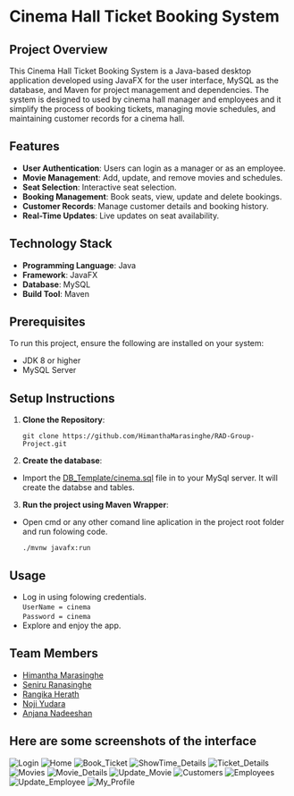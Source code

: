 # Cinema Hall Ticket Booking System

## Project Overview
This Cinema Hall Ticket Booking System is a Java-based desktop application developed using JavaFX for the user interface, MySQL as the database, and Maven for project management and dependencies. The system is designed to used by cinema hall manager and employees and it simplify the process of booking tickets, managing movie schedules, and maintaining customer records for a cinema hall.

## Features
- **User Authentication**: Users can login as a manager or as an employee.
- **Movie Management**: Add, update, and remove movies and schedules.
- **Seat Selection**: Interactive seat selection.
- **Booking Management**: Book seats, view, update and delete bookings.
- **Customer Records**: Manage customer details and booking history.
- **Real-Time Updates**: Live updates on seat availability.

## Technology Stack
- **Programming Language**: Java
- **Framework**: JavaFX
- **Database**: MySQL
- **Build Tool**: Maven

## Prerequisites
To run this project, ensure the following are installed on your system:
- JDK 8 or higher
- MySQL Server

## Setup Instructions
1. **Clone the Repository**:
   ```
   git clone https://github.com/HimanthaMarasinghe/RAD-Group-Project.git
   ```

2. **Create the database**:

- Import the [DB_Template/cinema.sql](DB_Template/cinema.sql) file in to your MySql server. It will create the databse and tables.

3. **Run the project using Maven Wrapper**:
- Open cmd or any other comand line aplication in the project root folder and run folowing code.
    ```
    ./mvnw javafx:run
    ```

## Usage
- Log in using folowing credentials. \
`UserName = cinema`\
`Password = cinema`
- Explore and enjoy the app.

## Team Members

- [Himantha Marasinghe](https://github.com/HimanthaMarasinghe)
- [Seniru Ranasinghe](https://github.com/SeniruR)
- [Rangika Herath](https://github.com/RangikaaHerath001)
- [Noji Yudara](https://github.com/Nojiyu)
- [Anjana Nadeeshan](https://github.com/anjananadee23)


## Here are some screenshots of the interface

![Login](<Screen Shots/Login.png>)
![Home](<Screen Shots/Home.png>)
![Book_Ticket](<Screen Shots/Book_Ticket.png>)
![ShowTime_Details](<Screen Shots/ShowTime_Details.png>)
![Ticket_Details](<Screen Shots/Ticket_Details.png>)
![Movies](<Screen Shots/Movies.png>)
![Movie_Details](<Screen Shots/Movie_Details.png>)
![Update_Movie](<Screen Shots/Update_movie.png>)
![Customers](<Screen Shots/Customers.png>)
![Employees](<Screen Shots/Employees.png>)
![Update_Employee](<Screen Shots/Update_Employee.png>)
![My_Profile](<Screen Shots/My_Profile.png>)
